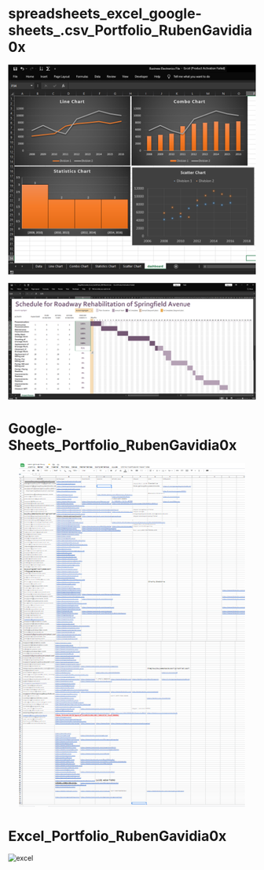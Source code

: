 # spreadsheets_excel_google-sheets_.csv_Portfolio_RubenGavidia0x

![excelCHARTS](https://github.com/RubenGavidia/spreadsheets_excel_google-sheets_.csv_Portfolio_RubenGavidia0x/blob/main/Dan_Bricklin/dashboard%20charts.png?raw=true)

![excelCHARTS](https://github.com/RubenGavidia/spreadsheets_excel_google-sheets_.csv_Portfolio_RubenGavidia0x/blob/main/Dan_Bricklin/Gannt%20Chart%20Schedule%20Engineering%20Roadway%20Building%20Springfield%20Avenue.png)

# Google-Sheets_Portfolio_RubenGavidia0x

<p align="center">
  <img width="460" height="700" src="https://github.com/RubenGavidia/Data_Portfolio_RubenGavidia0x/blob/main/DATA/google%20sheets%20last%20data%20entry%20job.png?raw=true">
</p>


# Excel_Portfolio_RubenGavidia0x

![excel](https://github.com/RubenGavidia/Excel_Portfolio_RubenGavidia0x/blob/main/Untitled.png)

